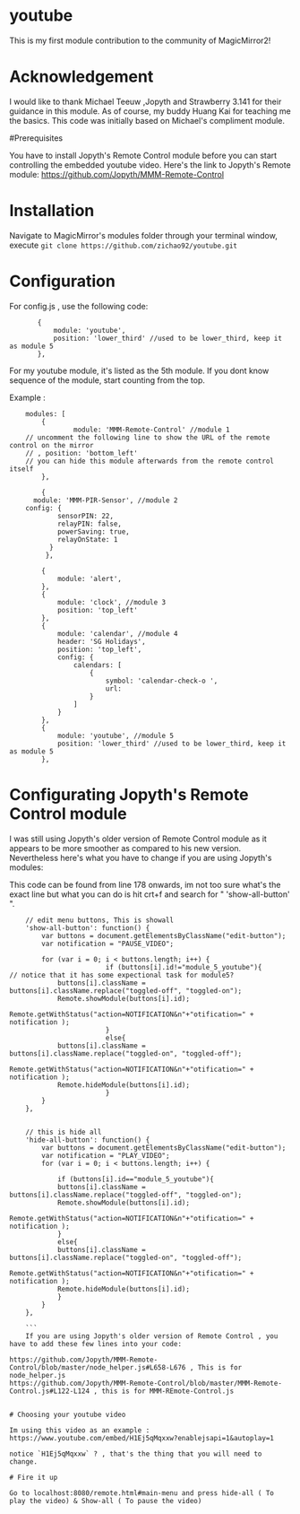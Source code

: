 # youtube
This is my first module contribution to the community of MagicMirror2!

# Acknowledgement 
I would like to thank Michael Teeuw ,Jopyth and Strawberry 3.141 for their guidance in this module. As of course, my buddy Huang Kai for teaching me the basics.
This code was initially based on Michael's compliment module.

#Prerequisites 

You have to install Jopyth's Remote Control module before you can start controlling the embedded youtube video. Here's the link to Jopyth's Remote module:
https://github.com/Jopyth/MMM-Remote-Control

# Installation

Navigate to MagicMirror's modules folder through your terminal window, execute `git clone https://github.com/zichao92/youtube.git`


# Configuration 

For config.js , use the following code:
 ```
		{
			module: 'youtube',
			position: 'lower_third' //used to be lower_third, keep it as module 5
		},
```
For my youtube module, it's listed as the 5th module. If you dont know sequence of the module, start counting from the top.

Example :
```
	modules: [
		{
    			module: 'MMM-Remote-Control' //module 1
    // uncomment the following line to show the URL of the remote control on the mirror
    // , position: 'bottom_left'
    // you can hide this module afterwards from the remote control itself
		},

		{
      module: 'MMM-PIR-Sensor', //module 2
    config: {
			sensorPIN: 22,
			relayPIN: false,
			powerSaving: true,
			relayOnState: 1
          }
         }, 

		{
			module: 'alert', 
		},
		{
			module: 'clock', //module 3
			position: 'top_left'
		},
		{
			module: 'calendar', //module 4
			header: 'SG Holidays',
			position: 'top_left',
			config: {
				calendars: [
					{
						symbol: 'calendar-check-o ',
						url: 
					}
				]
			}
		},
		{
			module: 'youtube', //module 5
			position: 'lower_third' //used to be lower_third, keep it as module 5
		},
```

# Configurating Jopyth's Remote Control module
I was still using Jopyth's older version of Remote Control module as it appears to be more smoother as compared to his new version.
Nevertheless here's what you have to change if you are using Jopyth's modules:

This code can be found from line 178 onwards, im not too sure what's the exact line but what you can do is hit crt+f and search for " 'show-all-button' ".

```
    // edit menu buttons, This is showall
    'show-all-button': function() {
        var buttons = document.getElementsByClassName("edit-button");
        var notification = "PAUSE_VIDEO";

        for (var i = 0; i < buttons.length; i++) {
                        if (buttons[i].id!="module_5_youtube"){                             // notice that it has some expectional task for module5?
            buttons[i].className = buttons[i].className.replace("toggled-off", "toggled-on");
            Remote.showModule(buttons[i].id);
            Remote.getWithStatus("action=NOTIFICATION&n"+"otification=" + notification );
                        }
                        else{
            buttons[i].className = buttons[i].className.replace("toggled-on", "toggled-off");
            Remote.getWithStatus("action=NOTIFICATION&n"+"otification=" + notification );
            Remote.hideModule(buttons[i].id);
                        }
        }
    },


    // this is hide all
    'hide-all-button': function() {
        var buttons = document.getElementsByClassName("edit-button");
        var notification = "PLAY_VIDEO";
        for (var i = 0; i < buttons.length; i++) {

            if (buttons[i].id=="module_5_youtube"){
            buttons[i].className = buttons[i].className.replace("toggled-off", "toggled-on");
            Remote.showModule(buttons[i].id);
            Remote.getWithStatus("action=NOTIFICATION&n"+"otification=" + notification );
            }
            else{
            buttons[i].className = buttons[i].className.replace("toggled-on", "toggled-off");
            Remote.getWithStatus("action=NOTIFICATION&n"+"otification=" + notification );
            Remote.hideModule(buttons[i].id);
            }
        }
    },

    ```
    If you are using Jopyth's older version of Remote Control , you have to add these few lines into your code:

https://github.com/Jopyth/MMM-Remote-Control/blob/master/node_helper.js#L658-L676 , This is for node_helper.js
https://github.com/Jopyth/MMM-Remote-Control/blob/master/MMM-Remote-Control.js#L122-L124 , this is for MMM-REmote-Control.js


# Choosing your youtube video

Im using this video as an example : https://www.youtube.com/embed/H1Ej5qMqxxw?enablejsapi=1&autoplay=1

notice `H1Ej5qMqxxw` ? , that's the thing that you will need to change. 

# Fire it up

Go to localhost:8080/remote.html#main-menu and press hide-all ( To play the video) & Show-all ( To pause the video)

